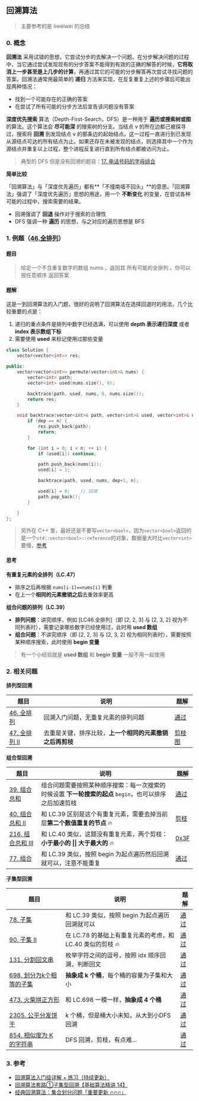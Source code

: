 ## 回溯算法

> 主要参考的是 liweiwei 的总结

### 0. 概念

**回溯法** 采用试错的思想，它尝试分步的去解决一个问题。在分步解决问题的过程中，当它通过尝试发现现有的分步答案不能得到有效的正确的解答的时候，**它将取消上一步甚至是上几步的计算**，再通过其它的可能的分步解答再次尝试寻找问题的答案。回溯法通常用最简单的 **递归** 方法来实现，在反复重复上述的步骤后可能出现两种情况：

- 找到一个可能存在的正确的答案
- 在尝试了所有可能的分步方法后宣告该问题没有答案

**深度优先搜索** 算法（Depth-First-Search，DFS）是一种用于 **遍历或搜索树或图** 的算法。这个算法会 **尽可能深** 的搜索树的分支。当结点 v 的所在边都己被探寻过，搜索将 **回溯** 到发现结点 v 的那条边的起始结点。这一过程一直进行到已发现从源结点可达的所有结点为止。如果还存在未被发现的结点，则选择其中一个作为源结点并重复以上过程，整个进程反复进行直到所有结点都被访问为止。

> 典型的 DFS 但是没有回溯的题目：[17. 电话号码的字母组合](https://leetcode.cn/problems/letter-combinations-of-a-phone-number/)

**简单比较**

「回溯算法」与「深度优先遍历」都有**「不撞南墙不回头」**的意思。「回溯算法」强调了「深度优先遍历」思想的用途，用一个 **不断变化** 的变量，在尝试各种可能的过程中，搜索需要的结果。

- 回溯强调了 **回退** 操作对于搜索的合理性
- DFS 强调一种 **遍历** 的思想，与之对应的遍历思想是 BFS



### 1. 例题（[46.全排列](https://leetcode.cn/problems/permutations/)）

#### 题目

> 给定一个不含重复数字的数组 nums ，返回其 所有可能的全排列 。你可以 按任意顺序 返回答案



#### **题解**

这是一到回溯算法的入门题，很好的说明了回溯算法在选择回退时的用法，几个比较重要的点是：

1. 递归的重点条件是排列中数字已经选满，可以使用 **depth 表示递归深度** 或者 **index 表示数组下标**
2. 需要使用 **used** 来标记使用过那些变量

```cpp
class Solution {
    vector<vector<int>> res;

public:
    vector<vector<int>> permute(vector<int>& nums) {
        vector<int> path;
        vector<int> used(nums.size(), 0);

        backtrace(path, used, nums, 0, nums.size());
        return res;
    }

    void backtrace(vector<int>& path, vector<int>& used, vector<int>& nums, int dep, int n) {
        if (dep == n) {
            res.push_back(path);
            return;
        }

        for (int i = 0; i < n; ++ i) {
            if (used[i]) continue;

            path.push_back(nums[i]);
            used[i] = 1;

            backtrace(path, used, nums, dep+1, n);

            used[i] = 0;    // 回溯
            path.pop_back();
        }

    }
};
```

> 另外在 C++ 里，最好还是不要写`vector<bool>`，因为`vector<bool>`返回的是一个`std::vector<bool>::reference`的对象，数据量大时比`vector<int>`要慢，[参考](https://leetcode.cn/problems/permutations-ii/solution/hui-su-suan-fa-python-dai-ma-java-dai-ma-by-liwe-2/478510)



#### 思考

**有重复元素的全排列（LC.47）**

- 排序之后再根据 `nums[i-1]==nums[i]` 判重
- 在上一个**相同的元素撤销之后**去重效率更高



**组合问题的排列（LC.39）**

- **排列问题**：讲究顺序，例如 [LC46.全排列]（即 [2, 2, 3] 与 [2, 3, 2] 视为不同列表时），需要记录哪些数字已经使用过，此时用 **used 数组**
- **组合问题**：不讲究顺序（即 [2, 2, 3] 与 [2, 3, 2] 视为相同列表时），需要按照某种顺序搜索，此时使用 **begin 变量**

> 有一个小经验就是 **used 数组** 和 **begin 变量** 一般不用一起使用



### 2. 相关问题

**排列型回溯**

| 题目                                                         | 说明                                                     | 题解                                                         |
| ------------------------------------------------------------ | -------------------------------------------------------- | ------------------------------------------------------------ |
| [46. 全排列](https://leetcode.cn/problems/permutations/)     | 回溯入门问题，无重复元素的排列问题                       | [通过](https://leetcode.cn/submissions/detail/395204984/)    |
| [47. 全排列 II](https://leetcode.cn/problems/permutations-ii/) | 去重是关键，排序比较，**上一个相同的元素撤销之后再剪枝** | [剪枝图](https://leetcode.cn/problems/permutations-ii/solution/hui-su-suan-fa-python-dai-ma-java-dai-ma-by-liwe-2/) |

**组合型回溯**

| 题目                                                         | 说明                                                         | 题解                                                         |
| ------------------------------------------------------------ | ------------------------------------------------------------ | ------------------------------------------------------------ |
| [39. 组合总和](https://leetcode.cn/problems/combination-sum/) | 组合问题需要按照某种顺序搜索：每一次搜索的时候设置 **下一轮搜索的起点** `begin`，也可以排序之后加速剪枝 | [通过](https://leetcode.cn/submissions/detail/171894367/)    |
| [40. 组合总和 II](https://leetcode.cn/problems/combination-sum-ii/) | 和 LC.39 区别是这个有重复元素，需要去掉当前层**第二个数值重复的节点** :fire: | [剪枝](https://leetcode.cn/problems/combination-sum-ii/solution/hui-su-suan-fa-jian-zhi-python-dai-ma-java-dai-m-3/225211) |
| [216. 组合总和 III](https://leetcode.cn/problems/combination-sum-iii/) | 和 LC.40 类似，这题没有重复元素，两个剪枝：**小于最小的 \|\| 大于最大的** :fire: | [0x3F](https://leetcode.cn/problems/combination-sum-iii/solution/hui-su-bu-hui-xie-tao-lu-zai-ci-pythonja-feme/) |
| [77. 组合](https://leetcode.cn/problems/combinations/)       | 和 LC.39 类似，按照 begin 为起点遍历然后回溯就可以，注意不能重复 | [通过](https://leetcode.cn/submissions/detail/395236585/)    |

**子集型回溯**

| 题目                                                         | 说明                                                         | 题解                                                      |
| ------------------------------------------------------------ | ------------------------------------------------------------ | --------------------------------------------------------- |
| [78. 子集](https://leetcode.cn/problems/subsets/)            | 和 LC.39 类似，按照 begin 为起点遍历回溯就可以               | [通过](https://leetcode.cn/submissions/detail/395238958/) |
| [90. 子集 II](https://leetcode.cn/problems/subsets-ii/)      | 在 LC.78 的基础上有重复元素的考虑，和 LC.40 类似的剪枝 :fire: | [通过](https://leetcode.cn/submissions/detail/395250094/) |
| [131. 分割回文串](https://leetcode.cn/problems/palindrome-partitioning/) | 枚举字符之间的逗号，按照 idx 顺序回溯，判断回文              | [通过](https://leetcode.cn/submissions/detail/395280098/) |
| [698. 划分为k个相等的子集](https://leetcode.cn/problems/partition-to-k-equal-sum-subsets/) | **抽象成 k 个桶**，每个桶的容量为子集和大小                  | [通过](https://leetcode.cn/submissions/detail/396107337/) |
| [473. 火柴拼正方形](https://leetcode.cn/problems/matchsticks-to-square/) | 和 LC.698 一模一样，**抽象成 4 个桶**                        | [通过](https://leetcode.cn/submissions/detail/366042332/) |
| [2305. 公平分发饼干](https://leetcode.cn/problems/fair-distribution-of-cookies/) | k 个桶，但是桶大小未知，从大到小DFS回溯                      | [通过](https://leetcode.cn/submissions/detail/396110148/) |
| [854. 相似度为 K 的字符串](https://leetcode.cn/problems/k-similar-strings/) | DFS 回溯，剪枝，有点难...                                    | [通过](https://leetcode.cn/submissions/detail/396114920/) |





### 3. 参考

- [回溯算法入门级详解 + 练习（持续更新）](https://leetcode.cn/problems/permutations/solution/hui-su-suan-fa-python-dai-ma-java-dai-ma-by-liweiw/)
- [回溯算法套路①子集型回溯【基础算法精讲 14】](https://www.bilibili.com/video/BV1mG4y1A7Gu/?vd_source=286032bc2c5715c8b50b608028ce57df)
- [经典回溯算法：集合划分问题「重要更新 🔥🔥🔥」](https://leetcode.cn/link/?target=https://lfool.github.io/LFool-Notes/algorithm/经典回溯算法：集合划分问题.html)
